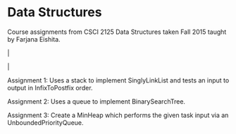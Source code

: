 # Data Structures
Course assignments from CSCI 2125 Data Structures taken Fall 2015 taught by Farjana Eishita.

|

|

Assignment 1: Uses a stack to implement SinglyLinkList and tests an input to output in InfixToPostfix order.


Assignment 2: Uses a queue to implement BinarySearchTree.


Assignment 3: Create a MinHeap which performs the given task input via an UnboundedPriorityQueue.
